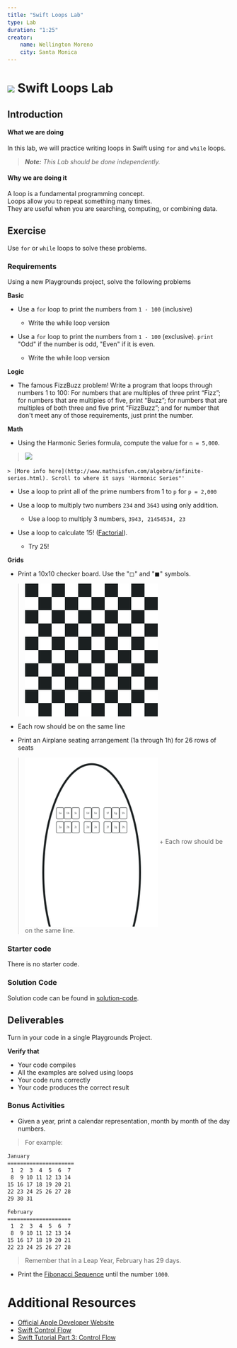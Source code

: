 ```yaml
---
title: "Swift Loops Lab"
type: Lab
duration: "1:25"
creator:
    name: Wellington Moreno
    city: Santa Monica
---
```


# ![](https://ga-dash.s3.amazonaws.com/production/assets/logo-9f88ae6c9c3871690e33280fcf557f33.png) Swift Loops Lab

## Introduction

#### What we are doing

In this lab, we will practice writing loops in Swift using `for` and `while` loops.

> ***Note:*** _This Lab should be done independently._


#### Why we are doing it

A loop is a fundamental programming concept.  
Loops allow you to repeat something many times.  
They are useful when you are searching, computing, or combining data.

## Exercise

Use `for` or `while` loops to solve these problems.

### Requirements

Using a new Playgrounds project, solve the following problems

**Basic**

+ Use a `for` loop to print the numbers from `1 - 100` (inclusive)
    + Write the while loop version


+ Use a `for` loop to print the numbers from `1 - 100` (exclusive). `print` "Odd" if the number is odd, "Even" if it is even.
    + Write the while loop version


**Logic**
+ The famous FizzBuzz problem! Write a program that loops through numbers 1 to 100: For numbers that are multiples of three print “Fizz”; for numbers that are multiples of five, print “Buzz”; for numbers that are multiples of both three and five print “FizzBuzz”; and for number that don't meet any of those requirements, just print the number.


**Math**

+ Using the Harmonic Series formula, compute the value for `n = 5,000`.
>![](https://www3.ntu.edu.sg/home/ehchua/programming/java/images/ExerciseBasics_HarmonicSum.png)

    > [More info here](http://www.mathsisfun.com/algebra/infinite-series.html). Scroll to where it says 'Harmonic Series"'


+ Use a loop to print all of the prime numbers from 1 to `p` for `p = 2,000`

+ Use a loop to multiply two numbers `234` and `3643` using only addition.
    + Use a loop to multiply 3 numbers, `3943, 21454534, 23`

+ Use a loop to calculate 15! ([Factorial](https://www.mathsisfun.com/numbers/factorial.html)).
    + Try 25!

**Grids**

+ Print a 10x10 checker board. Use the "◻︎" and "◼︎" symbols.
> <img src="./assets/Checker-Board.png" width="300" align="center"> </img>
 + Each row should be on the same line

+ Print an Airplane seating arrangement (1a through 1h) for 26 rows of seats
><img src="./assets/Airplane.png" width="300" align="center"> </img>
    + Each row should be on the same line.


### Starter code
There is no starter code.

### Solution Code
Solution code can be found in [solution-code](solution-code).

## Deliverables

Turn in your code in a single Playgrounds Project.


**Verify that**
+ Your code compiles
+ All the examples are solved using loops
+ Your code runs correctly
+ Your code produces the correct result


### Bonus Activities

+ Given a year, print a calendar representation, month by month of the day numbers.
> For example:
```
January
=====================
 1  2  3  4  5  6  7
 8  9 10 11 12 13 14
15 16 17 18 19 20 21
22 23 24 25 26 27 28
29 30 31
```
```
February
====================
 1  2  3  4  5  6  7
 8  9 10 11 12 13 14
15 16 17 18 19 20 21
22 23 24 25 26 27 28
```
> Remember that in a Leap Year, February has 29 days.

+ Print the [Fibonacci Sequence](http://www.mathsisfun.com/numbers/fibonacci-sequence.html) until the number `1000`.


# Additional Resources

+ [Official Apple Developer Website](https://developer.apple.com/library/ios/navigation/)
+ [Swift Control Flow](https://developer.apple.com/library/ios/documentation/Swift/Conceptual/Swift_Programming_Language/ControlFlow.html#//apple_ref/doc/uid/TP40014097-CH9-ID120)
+ [Swift Tutorial Part 3: Control Flow](https://www.raywenderlich.com/143970/swift-tutorial-part-3-flow-control)